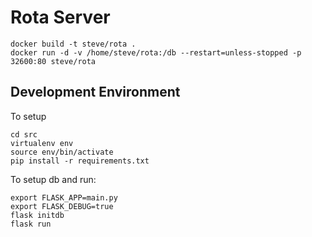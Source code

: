 Rota Server
===========

```
docker build -t steve/rota .
docker run -d -v /home/steve/rota:/db --restart=unless-stopped -p 32600:80 steve/rota
```

Development Environment
-----------------------

To setup
```
cd src
virtualenv env
source env/bin/activate
pip install -r requirements.txt
```

To setup db and run:

```
export FLASK_APP=main.py
export FLASK_DEBUG=true
flask initdb
flask run
```

